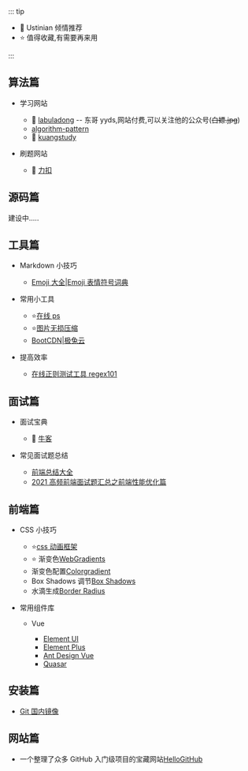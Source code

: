 <Bubble/>

::: tip

-   💖 Ustinian 倾情推荐
-   ⭐ 值得收藏,有需要再来用

:::

## 算法篇

-   学习网站

    -   💖 [labuladong](https://appktavsiei5995.pc.xiaoe-tech.com/detail/p_629871eee4b01a48520729f7/6) -- 东哥 yyds,网站付费,可以关注他的公众号(~~白嫖.jpg~~)
    -   [algorithm-pattern](https://greyireland.gitbook.io/algorithm-pattern/)
    -   💖 [kuangstudy](https://www.kuangstudy.com/)

-   刷题网站
    -   💖 [力扣](https://leetcode.cn/)

## 源码篇

建设中.....

## 工具篇

-   Markdown 小技巧

    -   [Emoji 大全|Emoji 表情符号词典](https://www.emojiall.com/zh-hans)

-   常用小工具

    -   ⭐[在线 ps](https://www.uupoop.com/ps/)
    -   ⭐[图片无损压缩](https://tinypng.com/)
    -   [BootCDN|极兔云](https://www.bootcdn.cn/#about)

-   提高效率
    -   [在线正则测试工具 regex101](https://regex101.com/)

## 面试篇

-   面试宝典

    -   💖 [牛客](https://www.nowcoder.com/)

-   常见面试题总结

    -   [前端总结大全](https://blog.csdn.net/weixin_43638968/article/details/107518108)
    -   [2021 高频前端面试题汇总之前端性能优化篇](https://juejin.cn/post/6941278592215515143)

## 前端篇

-   CSS 小技巧

    -   ⭐[css 动画框架](https://cssanimation.io/)
    -   ⭐ 渐变色[WebGradients](https://webgradients.com/)
    -   渐变色配置[Colorgradient](https://colorgradient.dev/)
    -   Box Shadows 调节[Box Shadows](https://shadows.brumm.af/?ref=undesign)
    -   水滴生成[Border Radius](https://9elements.github.io/fancy-border-radius/#0.51.60.33--.)

-   常用组件库

    -   Vue

        -   [Element UI](https://element.eleme.cn/#/zh-CN/component/installation)
        -   [Element Plus](https://element-plus.org/zh-CN/component/button.html)
        -   [Ant Design Vue](https://www.antdv.com/components/overview-cn)
        -   [Quasar](http://www.quasarchs.com/)

## 安装篇

-   [Git 国内镜像](https://registry.npmmirror.com/binary.html?path=git-for-windows/)

## 网站篇

-   一个整理了众多 GitHub 入门级项目的宝藏网站[HelloGitHub](https://hellogithub.com/)
